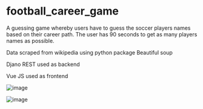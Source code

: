 # football_career_game

<p>A guessing game whereby users have to guess the soccer players names based on their career path. The user has 90 seconds to get as many players names as possible.</p>

<p>Data scraped from wikipedia using python package Beautiful soup</p>

<p>Djano REST used as backend</p>

<p>Vue JS used as frontend</p>






![image](https://github.com/Gus1616/football_career_game/assets/90276026/11d2d157-b756-4296-817c-f00c6d45a398)










![image](https://github.com/Gus1616/football_career_game/assets/90276026/38d5ec2b-ccf1-4490-a6ed-c6b1dd0e04f4)
